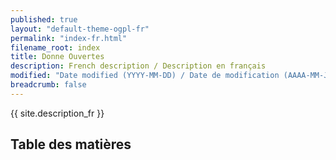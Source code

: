 ```yaml
---
published: true
layout: "default-theme-ogpl-fr"
permalink: "index-fr.html"
filename_root: index
title: Donne Ouvertes
description: French description / Description en français
modified: "Date modified (YYYY-MM-DD) / Date de modification (AAAA-MM-JJ)"
breadcrumb: false
---
```


{{ site.description_fr }}

## Table des matières ##

